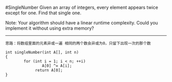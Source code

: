 #SingleNumber
Given an array of integers, every element appears twice except for one. Find that single one.

Note:
Your algorithm should have a linear runtime complexity. Could you implement it without using extra memory?


---


```
思路：将数组里面的元素异或一遍 相同的两个数会异或为0，只留下出现一次的那个数

int singleNumber(int A[], int n)
{
        for (int i = 1; i < n; ++i)
                A[0] ^= A[i];
             return A[0];
}
```